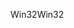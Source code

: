 <span data-ttu-id="d9d24-101">Win32</span><span class="sxs-lookup"><span data-stu-id="d9d24-101">Win32</span></span>